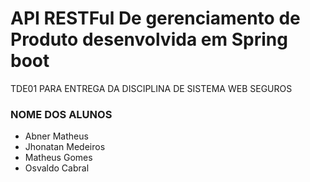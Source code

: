 # API RESTFul De gerenciamento de Produto desenvolvida em Spring boot

TDE01 PARA ENTREGA DA DISCIPLINA DE SISTEMA WEB SEGUROS
### NOME DOS ALUNOS
<ul>
  <li>
  Abner Matheus
  </li>

  <li>
  Jhonatan Medeiros
  </li>

  <li>
  Matheus Gomes
  </li>
  
  <li>
  Osvaldo Cabral
  </li>
</ul>
